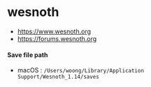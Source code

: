# wesnoth
- https://www.wesnoth.org
- https://forums.wesnoth.org

#### Save file path
- macOS : `/Users/woong/Library/Application Support/Wesnoth_1.14/saves`
